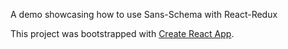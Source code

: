 A demo showcasing how to use Sans-Schema with React-Redux

This project was bootstrapped with [Create React App](https://github.com/facebookincubator/create-react-app).
